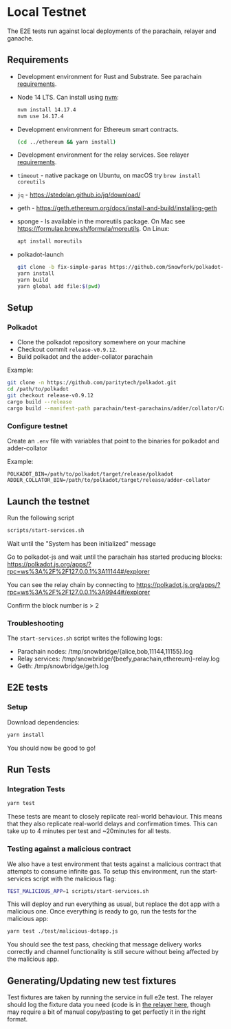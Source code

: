 # Local Testnet

The E2E tests run against local deployments of the parachain, relayer and ganache.

## Requirements

* Development environment for Rust and Substrate. See parachain [requirements](../parachain/README.md#requirements).
* Node 14 LTS. Can install using [nvm](https://github.com/nvm-sh/nvm#installing-and-updating):

  ```bash
  nvm install 14.17.4
  nvm use 14.17.4
  ```

* Development environment for Ethereum smart contracts.

  ```bash
  (cd ../ethereum && yarn install)
  ```

* Development environment for the relay services. See relayer [requirements](../relayer/README.md#development).
* `timeout` - native package on Ubuntu, on macOS try ```brew install coreutils```
* `jq` - https://stedolan.github.io/jq/download/
* geth - https://geth.ethereum.org/docs/install-and-build/installing-geth
* sponge - Is available in the moreutils package. On Mac see https://formulae.brew.sh/formula/moreutils. On Linux:

  ```bash
  apt install moreutils
  ```

* polkadot-launch

  ```bash
  git clone -b fix-simple-paras https://github.com/Snowfork/polkadot-launch.git
  yarn install
  yarn build
  yarn global add file:$(pwd)
  ```

## Setup

### Polkadot

* Clone the polkadot repository somewhere on your machine
* Checkout commit `release-v0.9.12`.
* Build polkadot and the adder-collator parachain

Example:
```bash
git clone -n https://github.com/paritytech/polkadot.git
cd /path/to/polkadot
git checkout release-v0.9.12
cargo build --release
cargo build --manifest-path parachain/test-parachains/adder/collator/Cargo.toml --release
```

### Configure testnet

Create an `.env` file with variables that point to the binaries for polkadot and adder-collator

Example:
```
POLKADOT_BIN=/path/to/polkadot/target/release/polkadot
ADDER_COLLATOR_BIN=/path/to/polkadot/target/release/adder-collator
```

## Launch the testnet

Run the following script
```bash
scripts/start-services.sh
```

Wait until the "System has been initialized" message

Go to polkadot-js and wait until the parachain has started producing blocks:
https://polkadot.js.org/apps/?rpc=ws%3A%2F%2F127.0.0.1%3A11144#/explorer

You can see the relay chain by connecting to https://polkadot.js.org/apps/?rpc=ws%3A%2F%2F127.0.0.1%3A9944#/explorer

Confirm the block number is > 2

### Troubleshooting

The `start-services.sh` script writes the following logs:

- Parachain nodes: /tmp/snowbridge/{alice,bob,11144,11155}.log
- Relay services: /tmp/snowbridge/{beefy,parachain,ethereum}-relay.log
- Geth: /tmp/snowbridge/geth.log

## E2E tests

### Setup

Download dependencies:

```bash
yarn install
```

You should now be good to go!

## Run Tests

### Integration Tests

```bash
yarn test
```

These tests are meant to closely replicate real-world behaviour. This means that they also replicate real-world delays and confirmation times. This can take up to 4 minutes per test and ~20minutes for all tests.

### Testing against a malicious contract
We also have a test environment that tests against a malicious contract that attempts to consume infinite gas. To setup this environment, run the start-services script with the malicious flag:

```bash
TEST_MALICIOUS_APP=1 scripts/start-services.sh
```

This will deploy and run everything as usual, but replace the dot app with a malicious one. Once everything is ready to go, run the tests for the malicious app:

```bash
yarn test ./test/malicious-dotapp.js
```

You should see the test pass, checking that message delivery works correctly and channel functionality is still secure without being affected by the malicious app.


## Generating/Updating new test fixtures

Test fixtures are taken by running the service in full e2e test. The relayer should log the fixture data you need (code is in [the relayer here](../relayer/workers/beefyrelayer/fixture-data-logger.go), though may require a bit of manual copy/pasting to get perfectly it in the right format.
